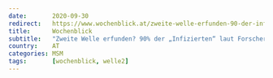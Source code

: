 ```yaml
---
date:       2020-09-30
redirect:   https://www.wochenblick.at/zweite-welle-erfunden-90-der-infizierten-sind-falsch-positiv/
title:      Wochenblick
subtitle:   "Zweite Welle erfunden? 90% der „Infizierten“ laut Forscher falsch-positiv"
country:    AT
categories: MSM 
tags:       [wochenblick, welle2]
---
```

